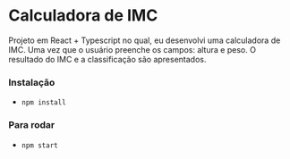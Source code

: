 # Calculadora de IMC

Projeto em React + Typescript 
no qual, eu desenvolvi uma calculadora de IMC. Uma vez que o usuário preenche os campos: altura e peso. O resultado do IMC e a classificação são apresentados.

### Instalação
- `npm install`

### Para rodar
- `npm start`

